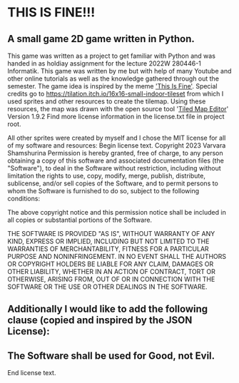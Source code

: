 # THIS IS FINE!!!
## A small game 2D game written in Python.

This game was written as a project to get familiar with Python and was handed in as holdiay assignment for the lecture 2022W 280446-1 Informatik. This game was written by me but with help of many Youtube and other online tutorials as well as the knowledge gathered through out the semester.
The game idea is inspired by the meme ['This Is Fine'](https://knowyourmeme.com/memes/this-is-fine).
Special credits go to https://tilation.itch.io/16x16-small-indoor-tileset from which I used sprites and other resources to create the tilemap. Using these resources, the map was drawn with the open source tool '[Tiled Map Editor](https://www.mapeditor.org/)' Version 1.9.2 
Find more license information in the license.txt file in project root.

All other sprites were created by myself and I chose the MIT license for all of my software and resources:
Begin license text.
Copyright 2023 Varvara Shamshurina
Permission is hereby granted, free of charge, to any person obtaining a copy of this software and associated documentation files (the "Software"), to deal in the Software without restriction, including without limitation the rights to use, copy, modify, merge, publish, distribute, sublicense, and/or sell copies of the Software, and to permit persons to whom the Software is furnished to do so, subject to the following conditions:

The above copyright notice and this permission notice shall be included in all copies or substantial portions of the Software.

THE SOFTWARE IS PROVIDED "AS IS", WITHOUT WARRANTY OF ANY KIND, EXPRESS OR IMPLIED, INCLUDING BUT NOT LIMITED TO THE WARRANTIES OF MERCHANTABILITY, FITNESS FOR A PARTICULAR PURPOSE AND NONINFRINGEMENT. IN NO EVENT SHALL THE AUTHORS OR COPYRIGHT HOLDERS BE LIABLE FOR ANY CLAIM, DAMAGES OR OTHER LIABILITY, WHETHER IN AN ACTION OF CONTRACT, TORT OR OTHERWISE, ARISING FROM, OUT OF OR IN CONNECTION WITH THE SOFTWARE OR THE USE OR OTHER DEALINGS IN THE SOFTWARE.

## Additionally I would like to add the following clause (copied and inspired by the  JSON License):
## The Software shall be used for Good, not Evil.

End license text.